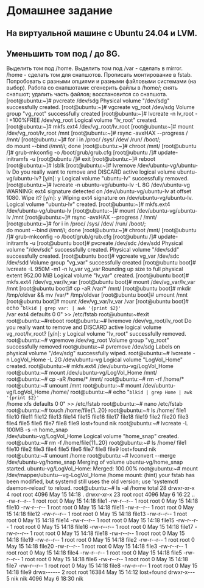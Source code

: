 # Домашнее задание
## На виртуальной машине с Ubuntu 24.04 и LVM.
## Уменьшить том под / до 8G.
Выделить том под /home.
Выделить том под /var - сделать в mirror.
/home - сделать том для снапшотов.
Прописать монтирование в fstab. Попробовать с разными опциями и разными файловыми системами (на выбор).
Работа со снапшотами:
сгенерить файлы в /home/;
снять снапшот;
удалить часть файлов;
восстановится со снапшота.
[root@ubuntu:~]# pvcreate /dev/sdg
  Physical volume "/dev/sdg" successfully created.
[root@ubuntu:~]# vgcreate vg_root /dev/sdg
  Volume group "vg_root" successfully created
[root@ubuntu:~]# lvcreate -n lv_root -l +100%FREE /dev/vg_root
  Logical volume "lv_root" created.
[root@ubuntu:~]# mkfs.ext4 /dev/vg_root/lv_root
[root@ubuntu:~]# mount /dev/vg_root/lv_root /mnt
[root@ubuntu:~]# rsync -avxHAX --progress / /mnt/
[root@ubuntu:~]# for i in /proc/ /sys/ /dev/ /run/ /boot/; \
 do mount --bind $i /mnt/$i; done
[root@ubuntu:~]# chroot /mnt/
[root@ubuntu /]# grub-mkconfig -o /boot/grub/grub.cfg
[root@ubuntu /]# update-initramfs -u
[root@ubuntu /]# exit
[root@ubuntu:~]# reboot
[root@ubuntu:~]# lsblk
[root@ubuntu:~]# lvremove /dev/ubuntu-vg/ubuntu-lv
Do you really want to remove and DISCARD active logical volume ubuntu-vg/ubuntu-lv? [y/n]: y
  Logical volume "ubuntu-lv" successfully removed.
[root@ubuntu:~]# lvcreate -n ubuntu-vg/ubuntu-lv -L 8G /dev/ubuntu-vg
WARNING: ext4 signature detected on /dev/ubuntu-vg/ubuntu-lv at offset 1080. Wipe it? [y/n]: y
  Wiping ext4 signature on /dev/ubuntu-vg/ubuntu-lv.
  Logical volume "ubuntu-lv" created.
[root@ubuntu:~]# mkfs.ext4 /dev/ubuntu-vg/ubuntu-lv
[root@ubuntu:~]# mount /dev/ubuntu-vg/ubuntu-lv /mnt
[root@ubuntu:~]# rsync -avxHAX --progress / /mnt/
[root@ubuntu:~]# for i in /proc/ /sys/ /dev/ /run/ /boot/; \
 do mount --bind $i /mnt/$i; done
[root@ubuntu:~]# chroot /mnt/
[root@ubuntu /]# grub-mkconfig -o /boot/grub/grub.cfg
[root@ubuntu /]# update-initramfs -u
[root@ubuntu boot]# pvcreate /dev/sdc /dev/sdd
  Physical volume "/dev/sdc" successfully created.
  Physical volume "/dev/sdd" successfully created.
[root@ubuntu boot]# vgcreate vg_var /dev/sdc /dev/sdd
  Volume group "vg_var" successfully created
[root@ubuntu boot]# lvcreate -L 950M -m1 -n lv_var vg_var
  Rounding up size to full physical extent 952.00 MiB
  Logical volume "lv_var" created.
[root@ubuntu boot]# mkfs.ext4 /dev/vg_var/lv_var
[root@ubuntu boot]# mount /dev/vg_var/lv_var /mnt
[root@ubuntu boot]# cp -aR /var/* /mnt/
[root@ubuntu boot]# mkdir /tmp/oldvar && mv /var/* /tmp/oldvar
[root@ubuntu boot]# umount /mnt
[root@ubuntu boot]# mount /dev/vg_var/lv_var /var
[root@ubuntu boot]# echo "`blkid | grep var: | awk '{print $2}'` \
 /var ext4 defaults 0 0" >> /etc/fstab
root@ubuntu:~#exit
root@ubuntu:~#reboot
root@ubuntu:~# lvremove /dev/vg_root/lv_root
Do you really want to remove and DISCARD active logical volume vg_root/lv_root? [y/n]: y
  Logical volume "lv_root" successfully removed.
root@ubuntu:~# vgremove /dev/vg_root
  Volume group "vg_root" successfully removed
root@ubuntu:~# pvremove /dev/sdg
  Labels on physical volume "/dev/sdg" successfully wiped.
root@ubuntu:~# lvcreate -n LogVol_Home -L 2G /dev/ubuntu-vg
  Logical volume "LogVol_Home" created.
root@ubuntu:~# mkfs.ext4 /dev/ubuntu-vg/LogVol_Home
root@ubuntu:~#  mount /dev/ubuntu-vg/LogVol_Home /mnt/
root@ubuntu:~# cp -aR /home/* /mnt/
root@ubuntu:~# rm -rf /home/*
root@ubuntu:~# umount /mnt
root@ubuntu:~# mount /dev/ubuntu-vg/LogVol_Home /home/
root@ubuntu:~# echo "`blkid | grep Home | awk '{print $2}'` \
 /home xfs defaults 0 0" >> /etc/fstab
root@ubuntu:~# nano /etc/fstab
root@ubuntu:~# touch /home/file{1..20}
root@ubuntu:~# ls /home/
file1  file10  file11  file12  file13  file14  file15  file16  file17  file18  file19  file2  file20  file3  file4  file5  file6  file7  file8  file9  lost+found  nik
root@ubuntu:~# lvcreate -L 100MB -s -n home_snap \
 /dev/ubuntu-vg/LogVol_Home
  Logical volume "home_snap" created.
root@ubuntu:~# rm -f /home/file{11..20}
root@ubuntu:~# ls /home/
file1  file10  file2  file3  file4  file5  file6  file7  file8  file9  lost+found  nik
root@ubuntu:~# umount /home
root@ubuntu:~# lvconvert --merge /dev/ubuntu-vg/home_snap
  Merging of volume ubuntu-vg/home_snap started.
  ubuntu-vg/LogVol_Home: Merged: 100.00%
root@ubuntu:~# mount /dev/mapper/ubuntu--vg-LogVol_Home /home
mount: (hint) your fstab has been modified, but systemd still uses
       the old version; use 'systemctl daemon-reload' to reload.
root@ubuntu:~# ls -al /home
total 28
drwxr-xr-x  4 root root  4096 May 15 14:18 .
drwxr-xr-x 23 root root  4096 May  6 16:22 ..
-rw-r--r--  1 root root     0 May 15 14:18 file1
-rw-r--r--  1 root root     0 May 15 14:18 file10
-rw-r--r--  1 root root     0 May 15 14:18 file11
-rw-r--r--  1 root root     0 May 15 14:18 file12
-rw-r--r--  1 root root     0 May 15 14:18 file13
-rw-r--r--  1 root root     0 May 15 14:18 file14
-rw-r--r--  1 root root     0 May 15 14:18 file15
-rw-r--r--  1 root root     0 May 15 14:18 file16
-rw-r--r--  1 root root     0 May 15 14:18 file17
-rw-r--r--  1 root root     0 May 15 14:18 file18
-rw-r--r--  1 root root     0 May 15 14:18 file19
-rw-r--r--  1 root root     0 May 15 14:18 file2
-rw-r--r--  1 root root     0 May 15 14:18 file20
-rw-r--r--  1 root root     0 May 15 14:18 file3
-rw-r--r--  1 root root     0 May 15 14:18 file4
-rw-r--r--  1 root root     0 May 15 14:18 file5
-rw-r--r--  1 root root     0 May 15 14:18 file6
-rw-r--r--  1 root root     0 May 15 14:18 file7
-rw-r--r--  1 root root     0 May 15 14:18 file8
-rw-r--r--  1 root root     0 May 15 14:18 file9
drwx------  2 root root 16384 May 15 14:12 lost+found
drwxr-x---  5 nik  nik   4096 May  6 18:30 nik
